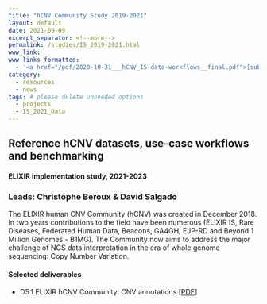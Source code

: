 ```yaml
---
title: "hCNV Community Study 2019-2021"
layout: default
date: 2021-09-09
excerpt_separator: <!--more-->
permalink: /studies/IS_2019-2021.html
www_link:
www_links_formatted:
  - '<a href="/pdf/2020-10-31___hCNV_IS-data-workflows__final.pdf">[submitted study plan] (PDF)</a>'
category:
  - resources
  - news
tags: # please delete unneeded options
  - projects
  - IS_2021_Data
---
```


## Reference hCNV datasets, use-case workflows and benchmarking
#### ELIXIR implementation study, 2021-2023
### Leads: Christophe Béroux & David Salgado

The ELIXIR human CNV Community (hCNV) was  created in December 2018. In two years contributions to the field have been numerous (ELIXIR IS, Rare Diseases, Federated Human Data, Beacons, GA4GH, EJP-RD and Beyond 1 Million Genomes - B1MG). The Community now aims to address the major challenge of NGS data interpretation in the era of whole genome sequencing: Copy Number Variation.

<!--more-->

#### Selected deliverables

* D5.1 ELIXIR hCNV Community: CNV annotations [[PDF](/pdf/2019-12-31-D5.1-CNV-annotations.pdf)]